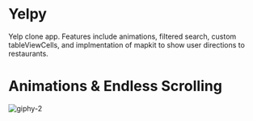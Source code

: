 # Yelpy
Yelp clone app. Features include animations, filtered search, custom tableViewCells, and implmentation of mapkit to show user directions to restaurants.


# Animations & Endless Scrolling




![giphy-2](https://user-images.githubusercontent.com/19720373/110536379-641b9380-80ef-11eb-97a1-a28245b76a5e.gif)

